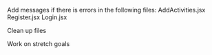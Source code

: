 Add messages if there is errors in the following files:
AddActivities.jsx
Register.jsx
Login.jsx

Clean up files

Work on stretch goals